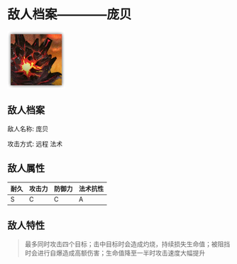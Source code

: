 # 敌人档案————庞贝

![庞贝](./eneIcons/庞贝.png)

## 敌人档案

敌人名称: 庞贝

攻击方式: 远程 法术

## 敌人属性

| 耐久      | 攻击力  | 防御力 | 法术抗性 |
|---------|------|-----|------|
| S | C | C | A |

## 敌人特性
> 最多同时攻击四个目标；击中目标时会造成灼烧，持续损失生命值；被阻挡时会进行自爆造成高额伤害；生命值降至一半时攻击速度大幅提升

